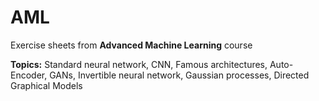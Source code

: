 # AML
Exercise sheets from **Advanced Machine Learning** course

**Topics:** Standard neural network, CNN, Famous architectures, Auto-Encoder, GANs, Invertible neural network, Gaussian processes, Directed Graphical Models
